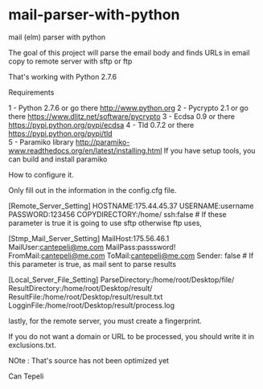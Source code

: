 mail-parser-with-python
=======================

mail (elm) parser with python 


The goal of this project will parse the email body and finds URLs in email
copy to remote server  with  sftp or ftp 

That's working with Python 2.7.6

Requirements

1 - Python 2.7.6 or go there http://www.python.org
2 - Pycrypto 2.1 or go there https://www.dlitz.net/software/pycrypto
3 - Ecdsa 0.9 or there  https://pypi.python.org/pypi/ecdsa
4 - Tld 0.7.2 or there https://pypi.python.org/pypi/tld   
5 - Paramiko library  http://paramiko-www.readthedocs.org/en/latest/installing.html
    If you have setup tools, you can build and install paramiko 


How to configure it.

Only fill out in the information in the config.cfg file.

[Remote_Server_Setting]
    HOSTNAME:175.44.45.37
    USERNAME:username
    PASSWORD:123456
    COPYDIRECTORY:/home/
    ssh:false             # If these parameter is true  it is going to use sftp  otherwise ftp  uses,

[Stmp_Mail_Server_Setting]
    MailHost:175.56.46.1
    MailUser:cantepeli@me.com
    MailPass:passsword!
    FromMail:cantepeli@me.com
    ToMail:cantepeli@me.com
    Sender: false           # If this parameter is true, as mail sent to parse results

[Local_Server_File_Setting]
    ParseDirectory:/home/root/Desktop/file/
    ResultDirectory:/home/root/Desktop/result/
    ResultFile:/home/root/Desktop/result/result.txt
    LogginFile:/home/root/Desktop/result/process.log

lastly, for the remote server, you must create a fingerprint.

If you do not want a domain or URL to be processed, you should write it in exclusions.txt.


NOte :  That's source has not been optimized yet 

Can Tepeli
